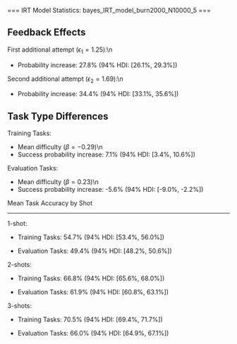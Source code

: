 === IRT Model Statistics: bayes_IRT_model_burn2000_N10000_5 ===

Feedback Effects
--------------------------------------------------
First additional attempt ($\epsilon_1 =1.25$):\n
- Probability increase: 27.8%
 (94% HDI: [26.1%, 29.3%])


Second additional attempt ($\epsilon_2 =1.69$):\n
- Probability increase: 34.4%
 (94% HDI: [33.1%, 35.6%])


Task Type Differences
--------------------------------------------------
Training Tasks:

- Mean difficulty ($\beta = -0.29$)\n
- Success probability increase: 7.1%
 (94% HDI: [3.4%, 10.6%])


Evaluation Tasks:

- Mean difficulty ($\beta = 0.23$)\n
- Success probability increase: -5.6%
 (94% HDI: [-9.0%, -2.2%])


Mean Task Accuracy by Shot

--------------------------------------------------

1-shot:

- Training Tasks: 54.7%
 (94% HDI: [53.4%, 56.0%])

- Evaluation Tasks: 49.4%
 (94% HDI: [48.2%, 50.6%])


2-shots:

- Training Tasks: 66.8%
 (94% HDI: [65.6%, 68.0%])

- Evaluation Tasks: 61.9%
 (94% HDI: [60.8%, 63.1%])


3-shots:

- Training Tasks: 70.5%
 (94% HDI: [69.4%, 71.7%])

- Evaluation Tasks: 66.0%
 (94% HDI: [64.9%, 67.1%])
